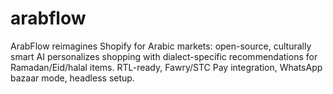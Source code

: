 # arabflow
ArabFlow reimagines Shopify for Arabic markets: open-source, culturally smart AI personalizes shopping with dialect-specific recommendations for Ramadan/Eid/halal items. RTL-ready, Fawry/STC Pay integration, WhatsApp bazaar mode, headless setup.
